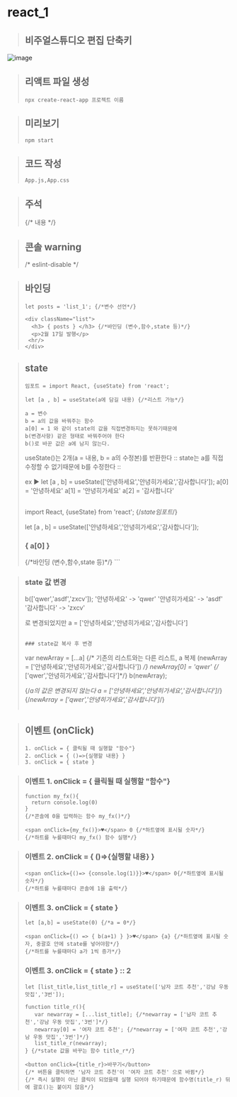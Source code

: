 # react_1
> ## 비주얼스튜디오 편집 단축키
![image](https://user-images.githubusercontent.com/75229868/110595718-b88f4380-81c1-11eb-81b9-de2be4c1345f.png)

> ## 리액트 파일 생성
>```npx create-react-app 프로젝트 이름```
    
> ## 미리보기
>```npm start```

> ## 코드 작성
>```App.js,App.css```

> ## 주석
> {/* 내용 */}

> ## 콘솔 warning 
> /* eslint-disable */

> ## 바인딩
>``` 
> let posts = 'list_1'; {/*변수 선언*/}
> 
><div className="list">
>   <h3> { posts } </h3> {/*바인딩 (변수,함수,state 등)*/}
>   <p>2월 17일 발행</p>
>  <hr/>
></div>
>```

> ## state
> ```
>임포트 = import React, {useState} from 'react'; 
>
> let [a , b] = useState(a에 담길 내용) {/*리스트 가능*/}    
> 
> a = 변수    
> b = a의 값을 바꿔주는 함수
>a[0] = 1 와 같이 state의 값을 직접변경하지는 못하기때문에
>b(변경사항) 같은 형태로 바꿔주어야 한다
>b()로 바꾼 값은 a에 남지 않는다.
>```
> 
> useState()는 2개(a = 내용, b = a의 수정본)를 반환한다
>:: state는 a를 직접 수정할 수 없기때문에 b를 수정한다 ::    
> 
> ex ▶ let [a , b] = useState(['안녕하세요','안녕히가세요','감사합니다']);
> a[0] = '안녕하세요'
> a[1] = '안녕히가세요'
> a[2] = '감사합니다'
> ```
> 
>```
>import React, {useState} from 'react'; {/*state임포트*/}
>
>let [a , b] = useState(['안녕하세요','안녕히가세요','감사합니다']);
>
>   <h3> { a[0] } </h3> {/*바인딩 (변수,함수,state 등)*/}
>```

>### state 값 변경
>
>b(['qwer','asdf','zxcv']);
>'안녕하세요' -> 'qwer'
>'안녕히가세요' -> 'asdf'
>'감사합니다' -> 'zxcv'
>
>로 변경되었지만
>a = ['안녕하세요','안녕히가세요','감사합니다']
>```
>
>### state값 복사 후 변경
>```
>var newArray = [...a] {/* 기존의 리스트와는 다른 리스트, a 복제 (newArray = ['안녕하세요','안녕히가세요','감사합니다']) */}
>newArray[0] = 'qwer' {/* ['qwer','안녕히가세요','감사합니다']*/}
>b(newArray);
>
>{/*a의 값은 변경되지 않는다 a = ['안녕하세요','안녕히가세요','감사합니다']*/}
>{/*newArray = ['qwer','안녕히가세요','감사합니다']*/}
>```

> ## 이벤트 (onClick)
> ```
> 1. onClick = { 클릭될 때 실행할 "함수"}
> 2. onClick = { ()=>{실행할 내용} }
> 3. onClick = { state }
>```

>### 이벤트 1. onClick = { 클릭될 때 실행할 "함수"}
>```
>function my_fx(){
>   return console.log(0)
>}
>{/*콘솔에 0을 입력하는 함수 my_fx()*/}
>    
><span onClick={my_fx()}>♥</span> 0 {/*하트옆에 표시될 숫자*/}
>{/*하트를 누를때마다 my_fx() 함수 실행*/}
> ```

>### 이벤트 2. onClick = { ()=>{실행할 내용} }
>```
><span onClick={()=> {console.log(1)}}>♥</span> 0{/*하트옆에 표시될 숫자*/}
>{/*하트를 누를때마다 콘솔에 1을 출력*/}
> ```

>### 이벤트 3. onClick = { state }
>```
>let [a,b] = useState(0) {/*a = 0*/}
>
><span onClick={() => { b(a+1) } }>♥</span> {a} {/*하트옆에 표시될 숫자, 중괄호 안에 state를 넣어야함*/}
>{/*하트를 누를때마다 a가 1씩 증가*/}
>```
>
>### 이벤트 3. onClick = { state } :: 2
>
>```
>let [list_title,list_title_r] = useState(['남자 코트 추천','강남 우동 맛집','3번']);
>
>function title_r(){
>    var newarray = [...list_title]; {/*newarray = ['남자 코트 추천','강남 우동 맛집','3번']*/}
>    newarray[0] = '여자 코트 추천'; {/*newarray = ['여자 코트 추천','강남 우동 맛집','3번']*/}
>    list_title_r(newarray);
>} {/*state 값을 바꾸는 함수 title_r*/}
>
><button onClick={title_r}>바꾸기</button> 
>{/* 버튼을 클릭하면 '남자 코트 추천'이 '여자 코트 추천' 으로 바뀜*/}
>{/* 즉시 실행이 아닌 클릭이 되었을때 실행 되어야 하기때문에 함수명(title_r) 뒤에 괄호()는 붙이지 않음*/}
>```
